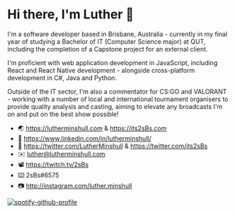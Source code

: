 # Hi there, I'm Luther 👋

I'm a software developer based in Brisbane, Australia - currently in my final year of studying a Bachelor of IT (Computer Science major) at QUT, including the completion of a Capstone project for an external client. 

I'm proficient with web application development in JavaScript, including React and React Native development - alongside cross-platform development in C#, Java and Python.

Outside of the IT sector, I'm also a commentator for CS:GO and VALORANT - working with a number of local and international tournament organisers to provide quality analysis and casting, aiming to elevate any broadcasts I'm on and put on the best show possible!

- 🌏 https://lutherminshull.com & https://its2sBs.com
- 💼 https://www.linkedin.com/in/lutherminshull/
- 📱 https://twitter.com/LutherMinshull & https://twitter.com/its2sBs
- ✉️ luther@lutherminshull.com
- 📽️ https://twitch.tv/2sBs
- ⌨️ 2sBs#6575
- 📷 http://instagram.com/luther.minshull

[![spotify-github-profile](https://spotify-github-profile.vercel.app/api/view?uid=2sbs&cover_image=true&theme=novatorem)](https://spotify-github-profile.vercel.app/api/view?uid=2sbs&redirect=true)

<!--
**2sBs/2sBs** is a ✨ _special_ ✨ repository because its `README.md` (this file) appears on your GitHub profile.

Here are some ideas to get you started:

- 🔭 I’m currently working on ...
- 🌱 I’m currently learning ...
- 👯 I’m looking to collaborate on ...
- 🤔 I’m looking for help with ...
- 💬 Ask me about ...
- 📫 How to reach me: ...
- 😄 Pronouns: ...
- ⚡ Fun fact: ...
-->
